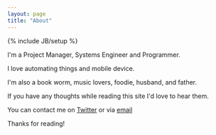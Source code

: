 ```yaml
---
layout: page
title: "About"
---
```

{% include JB/setup %}

I'm a Project Manager, Systems Engineer and Programmer. 

I love automating things and mobile device.

I'm also a book worm, music lovers, foodie, husband, and father. 

If you have any thoughts while reading this site I'd love to hear them. 

You can contact me on [Twitter](http://twitter.com/brent168) or via [email](mailto:brant1139@gmail.com)

Thanks for reading!

